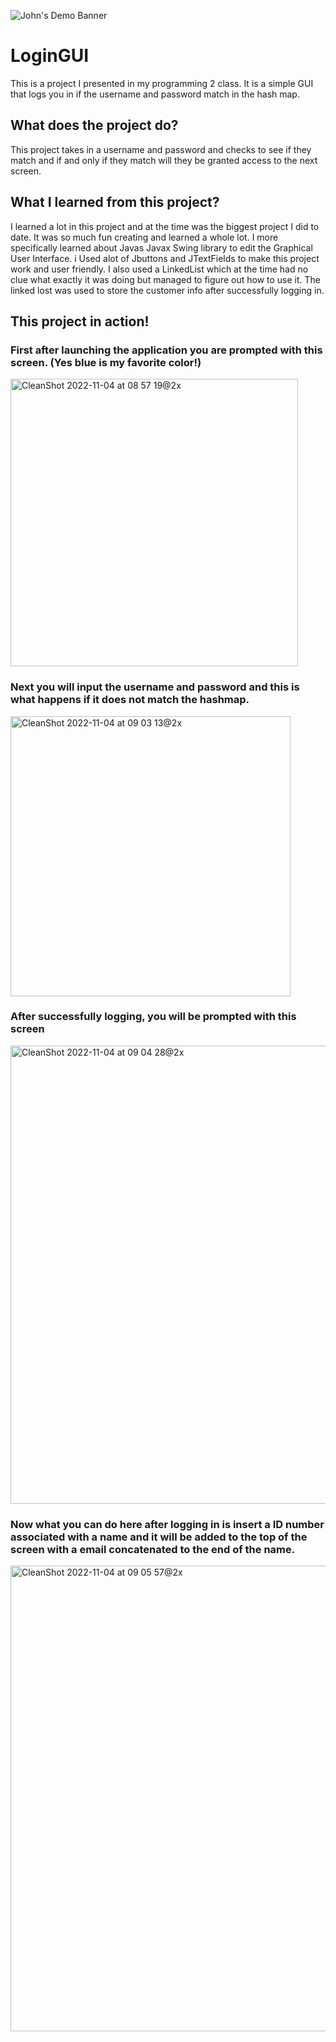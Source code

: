 ![John's Demo Banner](Documentation/JohnsDemoBanner.png)

# LoginGUI
This is a project I presented in my programming 2 class. It is a simple GUI that logs you in if the username and password match in the hash map.

## What does the project do?
This project takes in a username and password and checks to see if they match and if and only if they match will they be granted access to the next screen.

## What I learned from this project?
I learned a lot in this project and at the time was the biggest project I did to date. It was so much fun creating and learned a whole lot.
I more specifically learned about Javas Javax Swing library to edit the Graphical User Interface. i Used alot of Jbuttons and JTextFields to make this project work and user friendly. I also used a LinkedList which at the time had no clue what exactly it was doing but managed to figure out how to use it.
The linked lost was used to store the customer info after successfully logging in. 

## This project in action!

### First after launching the application you are prompted with this screen. (Yes blue is my favorite color!)


<img width="460" alt="CleanShot 2022-11-04 at 08 57 19@2x" src="https://user-images.githubusercontent.com/47955658/199977919-8af0362f-19bc-4a61-912f-c274b08db779.png">


### Next you will input the username and password and this is what happens if it does not match the hashmap.

<img width="448" alt="CleanShot 2022-11-04 at 09 03 13@2x" src="https://user-images.githubusercontent.com/47955658/199978981-da7f083d-49d7-4efe-8146-d301ea983719.png">


### After successfully logging, you will be prompted with this screen

<img width="733" alt="CleanShot 2022-11-04 at 09 04 28@2x" src="https://user-images.githubusercontent.com/47955658/199979156-0009af5b-517a-4a28-be49-66624103eb12.png">

### Now what you can do here after logging in is insert a ID number associated with a name and it will be added to the top of the screen with a email concatenated to the end of the name. 

<img width="745" alt="CleanShot 2022-11-04 at 09 05 57@2x" src="https://user-images.githubusercontent.com/47955658/199979395-831ace9a-e121-4b5b-8378-b12427458aea.png">
